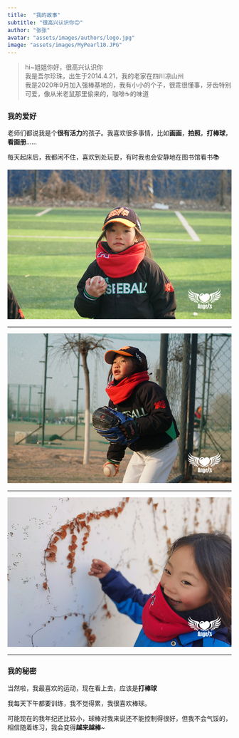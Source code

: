 ```yaml
---
title:  "我的故事"
subtitle: "很高兴认识你😊"
author: "张张"
avatar: "assets/images/authors/logo.jpg"
image: "assets/images/MyPearl10.JPG"
---
```


> hi~姐姐你好，很高兴认识你  
> 我是吾尔珍珠，出生于2014.4.21，我的老家在四川凉山州  
> 我是2020年9月加入强棒基地的，我有小小的个子，很乖很懂事，牙齿特别可爱，像从米老鼠那里偷来的，咖啡☕的味道

### 我的爱好

老师们都说我是个**很有活力**的孩子。我喜欢很多事情，比如**画画**，**拍照**，**打棒球**，**看画册**……

每天起床后，我都闲不住，喜欢到处玩耍，有时我也会安静地在图书馆看书📚

![view-pearl-life-1](https://github.com/zhanglin-rachel/PowerBaseballGirls/blob/main/assets/images/MyPearl1.JPG)

***

![view-pearl-life-2](https://github.com/zhanglin-rachel/PowerBaseballGirls/blob/main/assets/images/MyPearl2.JPG)

***

![view-pearl-life-3](https://github.com/zhanglin-rachel/PowerBaseballGirls/blob/main/assets/images/MyPearl3.JPG)

***

### 我的秘密

当然啦，我最喜欢的运动，现在看上去，应该是**打棒球**

我每天下午都要训练，我不觉得累，我很喜欢棒球。

可能现在的我年纪还比较小，球棒对我来说还不能控制得很好，但我不会气馁的，相信随着练习，我会变得**越来越棒**~

